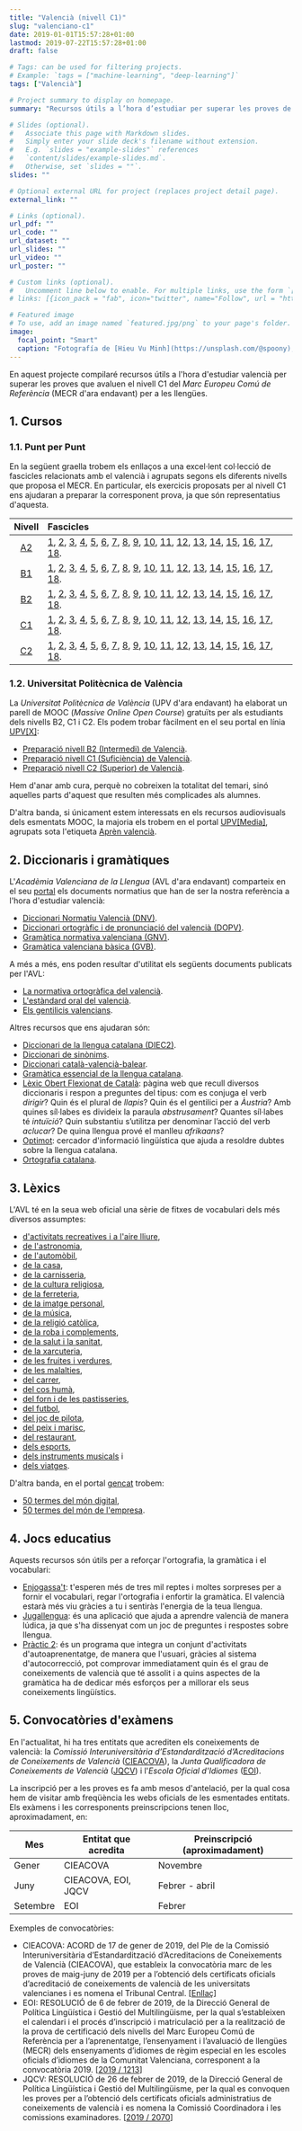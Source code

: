 ```yaml
---
title: "Valencià (nivell C1)"
slug: "valenciano-c1"
date: 2019-01-01T15:57:28+01:00
lastmod: 2019-07-22T15:57:28+01:00
draft: false

# Tags: can be used for filtering projects.
# Example: `tags = ["machine-learning", "deep-learning"]`
tags: ["Valencià"]

# Project summary to display on homepage.
summary: "Recursos útils a l’hora d’estudiar per superar les proves de nivell C1."

# Slides (optional).
#   Associate this page with Markdown slides.
#   Simply enter your slide deck's filename without extension.
#   E.g. `slides = "example-slides"` references 
#   `content/slides/example-slides.md`.
#   Otherwise, set `slides = ""`.
slides: ""

# Optional external URL for project (replaces project detail page).
external_link: ""

# Links (optional).
url_pdf: ""
url_code: ""
url_dataset: ""
url_slides: ""
url_video: ""
url_poster: ""

# Custom links (optional).
#   Uncomment line below to enable. For multiple links, use the form `[{...}, {...}, {...}]`.
# links: [{icon_pack = "fab", icon="twitter", name="Follow", url = "https://twitter.com"}]

# Featured image
# To use, add an image named `featured.jpg/png` to your page's folder. 
image:
  focal_point: "Smart"
  caption: "Fotografía de [Hieu Vu Minh](https://unsplash.com/@spoony), disponible en [Unsplash](https://unsplash.com/photos/He8-FZl-o10)."
---
```


En aquest projecte compilaré recursos útils a l'hora d'estudiar valencià per superar les proves que avaluen el nivell C1 del *Marc Europeu Comú de Referència* (MECR d'ara endavant) per a les llengües.

## 1. Cursos

### 1.1. Punt per Punt

En la següent graella trobem els enllaços a una excel·lent col·lecció de fascicles relacionats amb el valencià i agrupats segons els diferents nivells que proposa el MECR. En particular, els exercicis proposats per al nivell C1 ens ajudaran a preparar la corresponent prova, ja que són representatius d'aquesta.

| Nivell | Fascicles |
| :----: | :--------- |
| [A2](https://comunidad.diarioinformacion.com/servicios/Promociones/promocion.jsp?pIdPromocion=1798) | [1](http://www.diarioinformacion.com/estaticos/publicidad/promocionpuntperpunt/fasciculo-1.pdf), [2](http://www.diarioinformacion.com/estaticos/publicidad/promocionpuntperpunt/fasciculo-2.pdf), [3](http://www.diarioinformacion.com/estaticos/publicidad/promocionpuntperpunt/fasciculo-3.pdf), [4](http://www.diarioinformacion.com/estaticos/publicidad/promocionpuntperpunt/fasciculo-4.pdf), [5](http://www.diarioinformacion.com/estaticos/publicidad/promocionpuntperpunt/fasciculo-5.pdf), [6](http://www.diarioinformacion.com/estaticos/publicidad/promocionpuntperpunt/fasciculo-6.pdf), [7](http://www.diarioinformacion.com/estaticos/publicidad/promocionpuntperpunt/fasciculo-7.pdf), [8](http://www.diarioinformacion.com/estaticos/publicidad/promocionpuntperpunt/fasciculo-8.pdf), [9](http://www.diarioinformacion.com/estaticos/publicidad/promocionpuntperpunt/fasciculo-9.pdf), [10](http://www.diarioinformacion.com/estaticos/publicidad/promocionpuntperpunt/fasciculo-10.pdf), [11](http://www.diarioinformacion.com/estaticos/publicidad/promocionpuntperpunt/fasciculo-11.pdf), [12](http://www.diarioinformacion.com/estaticos/publicidad/promocionpuntperpunt/fasciculo-12.pdf), [13](http://www.diarioinformacion.com/estaticos/publicidad/promocionpuntperpunt/fasciculo-13.pdf), [14](http://www.diarioinformacion.com/estaticos/publicidad/promocionpuntperpunt/fasciculo-14.pdf), [15](http://www.diarioinformacion.com/estaticos/publicidad/promocionpuntperpunt/fasciculo-15.pdf), [16](http://www.diarioinformacion.com/estaticos/publicidad/promocionpuntperpunt/fasciculo-16.pdf), [17](http://www.diarioinformacion.com/estaticos/publicidad/promocionpuntperpunt/fasciculo-17.pdf), [18](http://www.diarioinformacion.com/estaticos/publicidad/promocionpuntperpunt/fasciculo-18.pdf). |
| [B1](https://comunidad.diarioinformacion.com/servicios/Promociones/promocion.jsp?pIdPromocion=1876) | [1](http://www.diarioinformacion.com/estaticos/publicidad/promocionpuntperpuntb1/fasciculo1.pdf), [2](http://www.diarioinformacion.com/estaticos/publicidad/promocionpuntperpuntb1/fasciculo2.pdf), [3](http://www.diarioinformacion.com/estaticos/publicidad/promocionpuntperpuntb1/fasciculo3.pdf), [4](http://www.diarioinformacion.com/estaticos/publicidad/promocionpuntperpuntb1/fasciculo4.pdf), [5](http://www.diarioinformacion.com/estaticos/publicidad/promocionpuntperpuntb1/fasciculo5.pdf), [6](http://www.diarioinformacion.com/estaticos/publicidad/promocionpuntperpuntb1/fasciculo6.pdf), [7](http://www.diarioinformacion.com/estaticos/publicidad/promocionpuntperpuntb1/fasciculo7.pdf), [8](http://www.diarioinformacion.com/estaticos/publicidad/promocionpuntperpuntb1/fasciculo8.pdf), [9](http://www.diarioinformacion.com/estaticos/publicidad/promocionpuntperpuntb1/fasciculo9.pdf), [10](http://www.diarioinformacion.com/estaticos/publicidad/promocionpuntperpuntb1/fasciculo10.pdf), [11](http://www.diarioinformacion.com/estaticos/publicidad/promocionpuntperpuntb1/fasciculo11.pdf), [12](http://www.diarioinformacion.com/estaticos/publicidad/promocionpuntperpuntb1/fasciculo12.pdf), [13](http://www.diarioinformacion.com/estaticos/publicidad/promocionpuntperpuntb1/fasciculo13.pdf), [14](http://www.diarioinformacion.com/estaticos/publicidad/promocionpuntperpuntb1/fasciculo14.pdf), [15](http://www.diarioinformacion.com/estaticos/publicidad/promocionpuntperpuntb1/fasciculo15.pdf), [16](http://www.diarioinformacion.com/estaticos/publicidad/promocionpuntperpuntb1/fasciculo16.pdf), [17](http://www.diarioinformacion.com/estaticos/publicidad/promocionpuntperpuntb1/fasciculo17.pdf), [18](http://www.diarioinformacion.com/estaticos/publicidad/promocionpuntperpuntb1/fasciculo18.pdf). |
| [B2](http://comunidad.diarioinformacion.com/servicios/Promociones/promocion.jsp?pIdPromocion=1993) | [1](http://www.diarioinformacion.com/estaticos/publicidad/promocionpuntperpuntb2/fasciculo_1.pdf), [2](http://www.diarioinformacion.com/estaticos/publicidad/promocionpuntperpuntb2/fasciculo_2.pdf), [3](http://www.diarioinformacion.com/estaticos/publicidad/promocionpuntperpuntb2/fasciculo_3.pdf), [4](http://www.diarioinformacion.com/estaticos/publicidad/promocionpuntperpuntb2/fasciculo_4.pdf), [5](http://www.diarioinformacion.com/estaticos/publicidad/promocionpuntperpuntb2/fasciculo_5.pdf), [6](http://www.diarioinformacion.com/estaticos/publicidad/promocionpuntperpuntb2/fasciculo_6.pdf), [7](http://www.diarioinformacion.com/estaticos/publicidad/promocionpuntperpuntb2/fasciculo_7.pdf), [8](http://www.diarioinformacion.com/estaticos/publicidad/promocionpuntperpuntb2/fasciculo_8.pdf), [9](http://www.diarioinformacion.com/estaticos/publicidad/promocionpuntperpuntb2/fasciculo_9.pdf), [10](http://www.diarioinformacion.com/estaticos/publicidad/promocionpuntperpuntb2/fasciculo_10.pdf), [11](http://www.diarioinformacion.com/estaticos/publicidad/promocionpuntperpuntb2/fasciculo_11.pdf), [12](http://www.diarioinformacion.com/estaticos/publicidad/promocionpuntperpuntb2/fasciculo_12.pdf), [13](http://www.diarioinformacion.com/estaticos/publicidad/promocionpuntperpuntb2/fasciculo_13.pdf), [14](http://www.diarioinformacion.com/estaticos/publicidad/promocionpuntperpuntb2/fasciculo_14.pdf), [15](http://www.diarioinformacion.com/estaticos/publicidad/promocionpuntperpuntb2/fasciculo_15.pdf), [16](http://www.diarioinformacion.com/estaticos/publicidad/promocionpuntperpuntb2/fasciculo_16.pdf), [17](http://www.diarioinformacion.com/estaticos/publicidad/promocionpuntperpuntb2/fasciculo_17.pdf), [18](http://www.diarioinformacion.com/estaticos/publicidad/promocionpuntperpuntb2/fasciculo_18.pdf). |
| [C1](http://comunidad.diarioinformacion.com/servicios/Promociones/promocion.jsp?pIdPromocion=2058) | [1](http://www.diarioinformacion.com/estaticos/publicidad/promocionpuntperpuntc1/fasciculo_1.pdf), [2](http://www.diarioinformacion.com/estaticos/publicidad/promocionpuntperpuntc1/fasciculo_2.pdf), [3](http://www.diarioinformacion.com/estaticos/publicidad/promocionpuntperpuntc1/fasciculo_3.pdf), [4](http://www.diarioinformacion.com/estaticos/publicidad/promocionpuntperpuntc1/fasciculo_4.pdf), [5](http://www.diarioinformacion.com/estaticos/publicidad/promocionpuntperpuntc1/fasciculo_5.pdf), [6](http://www.diarioinformacion.com/estaticos/publicidad/promocionpuntperpuntc1/fasciculo_6.pdf), [7](http://www.diarioinformacion.com/estaticos/publicidad/promocionpuntperpuntc1/fasciculo_7.pdf), [8](http://www.diarioinformacion.com/estaticos/publicidad/promocionpuntperpuntc1/fasciculo_8.pdf), [9](http://www.diarioinformacion.com/estaticos/publicidad/promocionpuntperpuntc1/fasciculo_9.pdf), [10](http://www.diarioinformacion.com/estaticos/publicidad/promocionpuntperpuntc1/fasciculo_10.pdf), [11](http://www.diarioinformacion.com/estaticos/publicidad/promocionpuntperpuntc1/fasciculo_11.pdf), [12](http://www.diarioinformacion.com/estaticos/publicidad/promocionpuntperpuntc1/fasciculo_12.pdf), [13](http://www.diarioinformacion.com/estaticos/publicidad/promocionpuntperpuntc1/fasciculo_13.pdf), [14](http://www.diarioinformacion.com/estaticos/publicidad/promocionpuntperpuntc1/fasciculo_14.pdf), [15](http://www.diarioinformacion.com/estaticos/publicidad/promocionpuntperpuntc1/fasciculo_15.pdf), [16](http://www.diarioinformacion.com/estaticos/publicidad/promocionpuntperpuntc1/fasciculo_16.pdf), [17](http://www.diarioinformacion.com/estaticos/publicidad/promocionpuntperpuntc1/fasciculo_17.pdf), [18](http://www.diarioinformacion.com/estaticos/publicidad/promocionpuntperpuntc1/fasciculo_18.pdf). |
| [C2](https://comunidad.diarioinformacion.com/servicios/Promociones/promocion.jsp?pIdPromocion=2159) | [1](http://www.diarioinformacion.com/estaticos/publicidad/promocionpuntperpuntc2/fasciculo_1.pdf), [2](http://www.diarioinformacion.com/estaticos/publicidad/promocionpuntperpuntc2/fasciculo_2.pdf), [3](http://www.diarioinformacion.com/estaticos/publicidad/promocionpuntperpuntc2/fasciculo_3.pdf), [4](http://www.diarioinformacion.com/estaticos/publicidad/promocionpuntperpuntc2/fasciculo_4.pdf), [5](http://www.diarioinformacion.com/estaticos/publicidad/promocionpuntperpuntc2/fasciculo_5.pdf), [6](http://www.diarioinformacion.com/estaticos/publicidad/promocionpuntperpuntc2/fasciculo_6.pdf), [7](http://www.diarioinformacion.com/estaticos/publicidad/promocionpuntperpuntc2/fasciculo_7.pdf), [8](http://www.diarioinformacion.com/estaticos/publicidad/promocionpuntperpuntc2/fasciculo_8.pdf), [9](http://www.diarioinformacion.com/estaticos/publicidad/promocionpuntperpuntc2/fasciculo_9.pdf), [10](http://www.diarioinformacion.com/estaticos/publicidad/promocionpuntperpuntc2/fasciculo_10.pdf), [11](http://www.diarioinformacion.com/estaticos/publicidad/promocionpuntperpuntc2/fasciculo_11.pdf), [12](http://www.diarioinformacion.com/estaticos/publicidad/promocionpuntperpuntc2/fasciculo_12.pdf), [13](http://www.diarioinformacion.com/estaticos/publicidad/promocionpuntperpuntc2/fasciculo_13.pdf), [14](http://www.diarioinformacion.com/estaticos/publicidad/promocionpuntperpuntc2/fasciculo_14.pdf), [15](http://www.diarioinformacion.com/estaticos/publicidad/promocionpuntperpuntc2/fasciculo_15.pdf), [16](http://www.diarioinformacion.com/estaticos/publicidad/promocionpuntperpuntc2/fasciculo_16.pdf), [17](https://www.diarioinformacion.com/estaticos/publicidad/promocionpuntperpuntc2/fasciculo_17.pdf), [18](https://www.diarioinformacion.com/estaticos/publicidad/promocionpuntperpuntc2/fasciculo_18.pdf). |

### 1.2. Universitat Politècnica de València

La *Universitat Politècnica de València* (UPV d'ara endavant) ha elaborat un parell de MOOC (*Massive Online Open Course*) gratuïts per als estudiants dels nivells B2, C1 i C2. Els podem trobar fàcilment en el seu portal en línia [UPV[X]](https://www.upvx.es/):

- [Preparació nivell B2 (Intermedi) de Valencià](https://www.upvx.es/courses/course-v1:LinguisticaGeneral+valenciab2+2018-01/about).
- [Preparació nivell C1 (Suficiència) de Valencià](https://www.upvx.es/courses/course-v1:LinguisticaGeneral+valenciac1+2018-01/about).
- [Preparació nivell C2 (Superior) de Valencià](https://www.upvx.es/courses/course-v1:LinguisticaGeneral+valenciac2+2018-01/about).

Hem d'anar amb cura, perquè no cobreixen la totalitat del temari, sinó aquelles parts d'aquest que resulten més complicades als alumnes.

D'altra banda, si únicament estem interessats en els recursos audiovisuals dels esmentats MOOC, la majoria els trobem en el portal [UPV[Media]](https://media.upv.es/#/portal), agrupats sota l'etiqueta [Aprèn valencià](https://media.upv.es/#/portal/channel/eda03965-19d6-1a4e-abaf-cf5b04ce1a6e).

## 2. Diccionaris i gramàtiques

L'*Acadèmia Valenciana de la Llengua* (AVL d'ara endavant) comparteix en el seu [portal](http://www.avl.gva.es/web/avl/inici) els documents normatius que han de ser la nostra referència a l'hora d'estudiar valencià:

- [Diccionari Normatiu Valencià (DNV)](http://www.avl.gva.es/lexicval).
- [Diccionari ortogràfic i de pronunciació del valencià (DOPV)](http://www.avl.gva.es/web/documents-normatius/diccionari-ortografic-i-de-pronunciacio-del-valencia-dopv-).
- [Gramàtica normativa valenciana (GNV)](http://www.avl.gva.es/documents/31987/65233/GNV).
- [Gramàtica valenciana bàsica (GVB)](http://www.avl.gva.es/documents/35882/40728/GVB.pdf/5f11842c-9b6c-4909-8a91-cfc115aec30f).

A més a més, ens poden resultar d'utilitat els següents documents publicats per l'AVL:

- [La normativa ortogràfica del valencià](http://www.avl.gva.es/documents/35882/40728/Ortograf.pdf/5a4e9e3e-b04e-43f0-85d1-61debac551ff).
- [L'estàndard oral del valencià](http://www.avl.gva.es/documents/35882/40728/Oral.pdf/97c04880-4477-48b2-a314-00e626f43674).
- [Els gentilicis valencians](http://www.avl.gva.es/documents/35882/40728/Gentilici.pdf/0952e532-10c3-4f06-b2af-22e97d3e1245).

Altres recursos que ens ajudaran són:

- [Diccionari de la llengua catalana (DIEC2)](https://dlc.iec.cat/).
- [Diccionari de sinònims](https://sinonims.iec.cat/).
- [Diccionari català-valencià-balear](http://dcvb.iec.cat/).
- [Gramàtica essencial de la llengua catalana](https://geiec.iec.cat/).
- [Lèxic Obert Flexionat de Català](http://ca.oslin.org/index.php): pàgina web que recull diversos diccionaris i respon a preguntes del tipus: com es conjuga el verb *dirigir*? Quin és el plural de *llapis*? Quin és el gentilici per a *Àustria*? Amb quines síl·labes es divideix la paraula *abstrusament*? Quantes síl·labes té *intuïció*? Quin substantiu s’utilitza per denominar l’acció del verb *aclucar*? De quina llengua prové el manlleu *afrikaans*?
- [Optimot](https://aplicacions.llengua.gencat.cat/llc/AppJava/index.html): cercador d'informació lingüística que ajuda a resoldre dubtes sobre la llengua catalana.
- [Ortografia catalana](https://www.iec.cat/llengua/documents/ortografia_catalana_versio_digital.pdf).

## 3. Lèxics

L'AVL té en la seua web oficial una sèrie de fitxes de vocabulari dels més diversos assumptes: 

- [d'activitats recreatives i a l'aire lliure](http://avl.gva.es/documents/31987/56445/08_fitxaactivitatsrecreatives/d6628292-fb4e-4088-a8b4-a7d9c44ae9a1), 
- [de l'astronomia](http://avl.gva.es/documents/31987/56445/02_fitxaastronomia/bd1f0a4e-d492-4fb2-8f18-d8a6ea44ce97), 
- [de l'automòbil](http://avl.gva.es/documents/31987/56445/23_fitxaautomobil/56769b55-c4f8-46f8-8c44-a35d65e734ea),
- [de la casa](http://avl.gva.es/documents/31987/56445/12_fitxacasa/39fc9024-7af0-4054-ad40-b331f11d3cb7), 
- [de la carnisseria](http://avl.gva.es/documents/31987/56445/04_fitxacarnisseria/860f334d-76e9-4c23-9ab8-64b15ca4dfd3),
- [de la cultura religiosa](http://avl.gva.es/documents/31987/56445/22_fitxa_cultura_religiosa/4b756468-b607-4ddf-92b6-1626ab18bc40), 
- [de la ferreteria](http://avl.gva.es/documents/31987/56445/21_fitxaferreteria/193377fb-3646-41f0-be32-ee99b56a366c), 
- [de la imatge personal](http://avl.gva.es/documents/31987/56445/24_fitxaimatgepersonal/72ba730a-8b48-4480-80c1-0f73fdebee23), 
- [de la música](http://avl.gva.es/documents/31987/56445/10_fitxamusica/16631829-2bfa-4334-adfc-0149712c1ce8), 
- [de la religió catòlica](http://avl.gva.es/documents/31987/56445/09_religiocatolica/474f6cc1-0107-41e3-a4a8-2bd4f7c38906), 
- [de la roba i complements](http://avl.gva.es/documents/31987/56445/20_fitxaroba/8f14840b-238f-4e36-a0af-04e6ac4e69e0), 
- [de la salut i la sanitat](http://avl.gva.es/documents/31987/56445/19_fitxasalut/4b13c69a-1749-4635-ab0e-1644a41f0992), 
- [de la xarcuteria](http://avl.gva.es/documents/31987/56445/05_fitxaxarcuteria/eaec5bcd-f635-4120-a6b8-6f6ba739acd1), 
- [de les fruites i verdures](http://avl.gva.es/documents/31987/56445/13_fitxafruites/c7774b27-f5db-44a8-8d3e-bf576f8b7736), 
- [de les malalties](http://avl.gva.es/documents/31987/56445/15_fitxamalalties/9763742b-657b-40b6-bb40-9559d1e077f9), 
- [del carrer](http://avl.gva.es/documents/31987/56445/14_fitxaelcarrer/30a3b531-4067-4331-a451-29d8250eb6a5), 
- [del cos humà](http://avl.gva.es/documents/31987/56445/16_fitxacoshuma/40505884-8042-4e56-aad7-a3ce6b82e7f1), 
- [del forn i de les pastisseries](http://avl.gva.es/documents/31987/56445/01_fitxafornipastisseries/be385f39-72c2-411c-8e71-5259ecdb80df), 
- [del futbol](http://avl.gva.es/documents/31987/56445/07_fitxafutbol/dcacae2e-f3d0-4f16-990c-fe915752c962), 
- [del joc de pilota](http://avl.gva.es/documents/31987/56445/25_fitxapilota/61e14b7f-e0b7-44f8-9be0-4c129853cec7), 
- [del peix i marisc](http://avl.gva.es/documents/31987/56445/17_fitxapeix/a1e2f2e7-6cd5-464b-aae5-9e7f6ee87596), 
- [del restaurant](http://avl.gva.es/documents/31987/56445/03_fitxarestaurant/56df0b5f-d3c3-4812-bef8-477f4284469d), 
- [dels esports](http://avl.gva.es/documents/31987/56445/06_fitxaesports/c2d37a4f-197c-48be-ae3f-0d00295a3f57), 
- [dels instruments musicals](http://avl.gva.es/documents/31987/56445/11_fitxainstrumentsmusicals/18aeaad9-2266-4bbe-b83e-0aca80c28eda) i 
- [dels viatges](http://avl.gva.es/documents/31987/56445/18_fitxaviatges/1574a6c8-d236-4744-9199-ceb389ef0d26).

D'altra banda, en el portal [gencat](https://web.gencat.cat/ca/inici/) trobem:

- [50 termes del món digital](http://llengua.gencat.cat/web/.content/documents/publicacions/publicacions_en_linia/arxius/50_termes_mon_digital.pdf),
- [50 termes del món de l'empresa](http://llengua.gencat.cat/ca/serveis/empresa_/50-termes-del-mon-de-lempresa/).

## 4. Jocs educatius

Aquests recursos són útils per a reforçar l'ortografia, la gramàtica i el vocabulari:

- [Enjogassa't](http://dival.es/enjogassat/): t'esperen més de tres mil reptes i moltes sorpreses per a fornir el vocabulari, regar l'ortografia i enfortir la gramàtica. El valencià estarà més viu gràcies a tu i sentiràs l'energia de la teua llengua.
- [Jugallengua](http://www.ceice.gva.es/va/web/dgplgm/jugallengua): és una aplicació que ajuda a aprendre valencià de manera lúdica, ja que s'ha dissenyat com un joc de preguntes i respostes sobre llengua.
- [Pràctic 2](http://www.ceice.gva.es/va/web/dgplgm/practic): és un programa que integra un conjunt d'activitats d'autoaprenentatge, de manera que l'usuari, gràcies al sistema d'autocorrecció, pot comprovar immediatament quin és el grau de coneixements de valencià que té assolit i a quins aspectes de la gramàtica ha de dedicar més esforços per a millorar els seus coneixements lingüístics.

## 5. Convocatòries d'exàmens

En l'actualitat, hi ha tres entitats que acrediten els coneixements de valencià: la *Comissió Interuniversitària d’Estandardització d’Acreditacions de Coneixements de Valencià* ([CIEACOVA](http://cieacova.com/)), la *Junta Qualificadora de Coneixements de Valencià* ([JQCV](http://www.jqcv.gva.es/va/inici)) i l'*Escola Oficial d'Idiomes* ([EOI](http://www.eoi.gva.es/es)).

La inscripció per a les proves es fa amb mesos d'antelació, per la qual cosa hem de visitar amb freqüència les webs oficials de les esmentades entitats. Els exàmens i les corresponents preinscripcions tenen lloc, aproximadament, en:

| Mes      | Entitat que acredita | Preinscripció (aproximadament) |
| -------- | -------------------- | ------------------------------ |
| Gener    | CIEACOVA             | Novembre                       |
| Juny     | CIEACOVA, EOI, JQCV  | Febrer - abril                 |
| Setembre | EOI                  | Febrer                         |

Exemples de convocatòries:

- CIEACOVA: ACORD de 17 de gener de 2019, del Ple de la Comissió Interuniversitària d’Estandardització d’Acreditacions de Coneixements de Valencià (CIEACOVA), que estableix la convocatòria marc de les proves de maig-juny de 2019 per a l’obtenció dels certificats oficials d’acreditació de coneixements de valencià de les universitats valencianes i es nomena el Tribunal Central. [[Enllaç](http://cieacova.com/files/2019/02/convocato%CC%80ria-marc-de-les-proves-de-maig-juny-2019.pdf)]
- EOI: RESOLUCIÓ de 6 de febrer de 2019, de la Direcció General de Política Lingüística i Gestió del Multilingüisme, per la qual s’estableixen el calendari i el procés d’inscripció i matriculació per a la realització de la prova de certificació dels nivells del Marc Europeu Comú de Referència per
a l’aprenentatge, l’ensenyament i l’avaluació de llengües (MECR) dels ensenyaments d’idiomes de règim especial en les escoles oficials d’idiomes de la Comunitat Valenciana, corresponent a la convocatòria 2019. [[2019 / 1213](https://www.dogv.gva.es/datos/2019/02/08/pdf/2019_1213.pdf)]
- JQCV: RESOLUCIÓ de 26 de febrer de 2019, de la Direcció General de Política Lingüística i Gestió del Multilingüisme, per la qual es convoquen les proves per a l’obtenció dels certificats oficials administratius de coneixements de valencià i es nomena la Comissió Coordinadora i les comissions examinadores. [[2019 / 2070](http://www.dogv.gva.es/datos/2019/03/01/pdf/2019_2070.pdf)]
